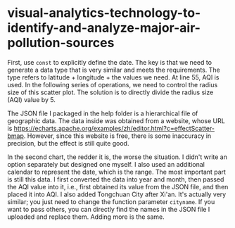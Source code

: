 # visual-analytics-technology-to-identify-and-analyze-major-air-pollution-sources
First, use `const` to explicitly define the date. The key is that we need to generate a data type that is very similar and meets the requirements. The type refers to latitude + longitude + the values we need. At line 55, AQI is used. In the following series of operations, we need to control the radius size of this scatter plot. The solution is to directly divide the radius size (AQI) value by 5.

The JSON file I packaged in the help folder is a hierarchical file of geographic data. The data inside was obtained from a website, whose URL is https://echarts.apache.org/examples/zh/editor.html?c=effectScatter-bmap. However, since this website is free, there is some inaccuracy in precision, but the effect is still quite good.

In the second chart, the redder it is, the worse the situation. I didn't write an option separately but designed one myself. I also used an additional calendar to represent the date, which is the range. The most important part is still this data. I first converted the data into year and month, then passed the AQI value into it, i.e., first obtained its value from the JSON file, and then placed it into AQI. I also added Tongchuan City after Xi'an. It's actually very similar; you just need to change the function parameter `cityname`. If you want to pass others, you can directly find the names in the JSON file I uploaded and replace them. Adding more is the same.
